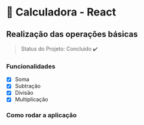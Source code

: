 # 🧮 Calculadora - React
## Realização das operações básicas

> Status do Projeto: Concluido :heavy_check_mark:

### Funcionalidades

- [x] Soma
- [x] Subtração
- [x] Divisão
- [x] Multiplicação

### Como rodar a aplicação

